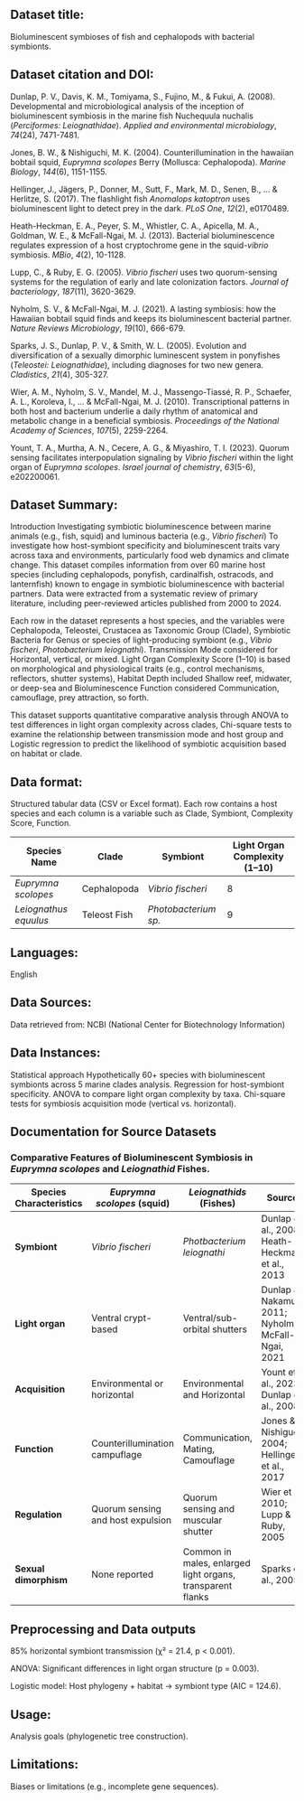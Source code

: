 ## Dataset title: 
Bioluminescent symbioses of fish and cephalopods with bacterial symbionts.

## Dataset citation and DOI:
Dunlap, P. V., Davis, K. M., Tomiyama, S., Fujino, M., & Fukui, A. (2008). Developmental and microbiological analysis of the inception of bioluminescent symbiosis in the marine fish Nuchequula nuchalis (*Perciformes: Leiognathidae*). *Applied and environmental microbiology*, *74*(24), 7471-7481.

Jones, B. W., & Nishiguchi, M. K. (2004). Counterillumination in the hawaiian bobtail squid, *Euprymna scolopes* Berry (Mollusca: Cephalopoda). *Marine Biology*, *144*(6), 1151-1155.

Hellinger, J., Jägers, P., Donner, M., Sutt, F., Mark, M. D., Senen, B., ... & Herlitze, S. (2017). The flashlight fish *Anomalops katoptron* uses bioluminescent light to detect prey in the dark. *PLoS One*, *12*(2), e0170489.

Heath-Heckman, E. A., Peyer, S. M., Whistler, C. A., Apicella, M. A., Goldman, W. E., & McFall-Ngai, M. J. (2013). Bacterial bioluminescence regulates expression of a host cryptochrome gene in the squid-*vibrio* symbiosis. *MBio*, *4*(2), 10-1128. 

Lupp, C., & Ruby, E. G. (2005). *Vibrio fischeri* uses two quorum-sensing systems for the regulation of early and late colonization factors. *Journal of bacteriology*, *187*(11), 3620-3629.

Nyholm, S. V., & McFall-Ngai, M. J. (2021). A lasting symbiosis: how the Hawaiian bobtail squid finds and keeps its bioluminescent bacterial partner. *Nature Reviews Microbiology*, *19*(10), 666-679.

Sparks, J. S., Dunlap, P. V., & Smith, W. L. (2005). Evolution and diversification of a sexually dimorphic luminescent system in ponyfishes (*Teleostei: Leiognathidae*), including diagnoses for two new genera. *Cladistics*, *21*(4), 305-327.

Wier, A. M., Nyholm, S. V., Mandel, M. J., Massengo-Tiassé, R. P., Schaefer, A. L., Koroleva, I., ... & McFall-Ngai, M. J. (2010). Transcriptional patterns in both host and bacterium underlie a daily rhythm of anatomical and metabolic change in a beneficial symbiosis. *Proceedings of the National Academy of Sciences*, *107*(5), 2259-2264.

Yount, T. A., Murtha, A. N., Cecere, A. G., & Miyashiro, T. I. (2023). Quorum sensing facilitates interpopulation signaling by *Vibrio fischeri* within the light organ of *Euprymna scolopes*. *Israel journal of chemistry*, *63*(5-6), e202200061.

## Dataset Summary:
Introduction
Investigating symbiotic bioluminescence between marine animals (e.g., fish, squid) and luminous bacteria (e.g., *Vibrio fischeri*)
To investigate how host-symbiont specificity and bioluminescent traits vary across taxa and environments, particularly food web dynamics and climate change.
This dataset compiles information from over 60 marine host species (including cephalopods, ponyfish, cardinalfish, ostracods, and lanternfish) known to engage in symbiotic bioluminescence with bacterial partners. Data were extracted from a systematic review of primary literature, including peer-reviewed articles published from 2000 to 2024. 

Each row in the dataset represents a host species, and the variables were Cephalopoda, Teleostei, Crustacea as Taxonomic Group (Clade), Symbiotic Bacteria for Genus or species of light-producing symbiont (e.g., *Vibrio fischeri*, *Photobacterium leiognathi*). Transmission Mode considered for Horizontal, vertical, or mixed. Light Organ Complexity Score (1–10) is based on morphological and physiological traits (e.g., control mechanisms, reflectors, shutter systems), Habitat Depth included Shallow reef, midwater, or deep-sea and Bioluminescence Function considered Communication, camouflage, prey attraction, so forth.

This dataset supports quantitative comparative analysis through ANOVA to test differences in light organ complexity across clades, Chi-square tests to examine the relationship between transmission mode and host group and  Logistic regression to predict the likelihood of symbiotic acquisition based on habitat or clade.

## Data format:
Structured tabular data (CSV or Excel format). Each row contains a host species and each column is a variable such as Clade, Symbiont, Complexity Score, Function.

| Species Name  | Clade | Symbiont | Light Organ Complexity (1–10) |  
|---|---|---|---|
| *Euprymna scolopes* | Cephalopoda | *Vibrio fischeri*| 8 |
| *Leiognathus equulus* | Teleost Fish | *Photobacterium sp.* | 9 |


## Languages:
English

## Data Sources:
Data retrieved from: NCBI (National Center for Biotechnology Information)

## Data Instances: 
Statistical approach
Hypothetically 60+ species with bioluminescent symbionts across 5 marine clades analysis.
Regression for host-symbiont specificity. ANOVA to compare light organ complexity by taxa.
Chi-square tests for symbiosis acquisition mode (vertical vs. horizontal).

## Documentation for Source Datasets
### Comparative Features of Bioluminescent Symbiosis in *Euprymna scolopes* and *Leiognathid* Fishes.


| Species Characteristics  | *Euprymna scolopes* (squid)  | *Leiognathids* (Fishes)   | Sources |
|---|---|---|---|
| **Symbiont** | *Vibrio fischeri* | *Photbacterium leiognathi* | Dunlap et al., 2008; Heath-Heckman et al., 2013 |
| **Light organ** | Ventral crypt-based | Ventral/sub-orbital shutters | Dunlap & Nakamura, 2011; Nyholm & McFall-Ngai, 2021 |
| **Acquisition** | Environmental or horizontal | Environmental and Horizontal | Yount et al., 2023; Dunlap et al., 2008 |
| **Function** | Counterillumination campuflage | Communication, Mating, Camouflage | Jones & Nishiguchi, 2004; Hellinger et al., 2017 |
| **Regulation** | Quorum sensing and host expulsion | Quorum sensing and muscular shutter | Wier et al., 2010; Lupp & Ruby, 2005 |
| **Sexual dimorphism** | None reported | Common in males, enlarged light organs, transparent flanks | Sparks et al., 2005 |

## Preprocessing and Data outputs
85% horizontal symbiont transmission (χ² = 21.4, p < 0.001).

ANOVA: Significant differences in light organ structure (p = 0.003).

Logistic model: Host phylogeny + habitat → symbiont type (AIC = 124.6).

## Usage: 
Analysis goals (phylogenetic tree construction).

## Limitations: 
Biases or limitations (e.g., incomplete gene sequences).
